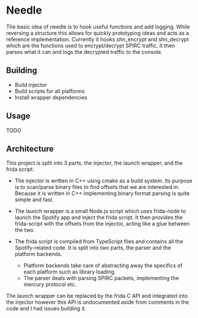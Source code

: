 # Needle

The basic idea of needle is to hook useful functions and add logging. While reversing a structure this allows for quickly prototyping ideas and acts as a reference implementation. Currently it hooks shn_encrypt and shn_decrypt which are the functions used to encrypt/decrypt SPIRC traffic. It then parses what it can and logs the decrypted traffic to the console.

## Building

* Build injector
* Build scripts for all platforms
* Install wrapper dependencies

## Usage

TODO

## Architecture

This project is split into 3 parts, the injector, the launch wrapper, and the frida script.

* The injector is written in C++ using cmake as a build system. Its purpose is to scan/parse binary files to find offsets that we are interested in. Because it is written in C++ implementing binary format parsing is quite simple and fast.

* The launch wrapper is a small Node.js script which uses frida-node to launch the Spotify app and inject the frida script. It then provides the frida-script with the offsets from the injector, acting like a glue between the two.

* The frida script is compiled from TypeScript files and contains all the Spotify-related code. It is split into two parts, the parser and the platform backends. 
    * Platform backends take care of abstracting away the specifics of each platform such as library loading.
    * The parser deals with parsing SPIRC packets, implementing the mercury protocol etc.

The launch wrapper can be replaced by the frida C API and integrated into the injector however this API is undocumented aside from comments in the code and I had issues building it.
